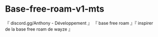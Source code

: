 # Base-free-roam-v1-mts
『 discord.gg/Anthony - Développement 』 『 base free roam 』『 inspirer de la base free roam de wayze 』
